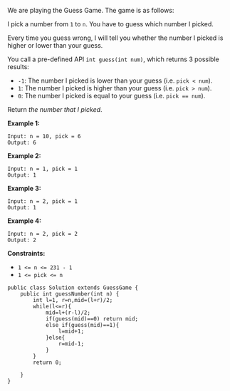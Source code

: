 We are playing the Guess Game. The game is as follows:

I pick a number from `1` to `n`. You have to guess which number I picked.

Every time you guess wrong, I will tell you whether the number I picked is higher or lower than your guess.

You call a pre-defined API `int guess(int num)`, which returns 3 possible results:

- `-1`: The number I picked is lower than your guess (i.e. `pick < num`).
- `1`: The number I picked is higher than your guess (i.e. `pick > num`).
- `0`: The number I picked is equal to your guess (i.e. `pick == num`).

Return *the number that I picked*.

 

**Example 1:**

```
Input: n = 10, pick = 6
Output: 6
```

**Example 2:**

```
Input: n = 1, pick = 1
Output: 1
```

**Example 3:**

```
Input: n = 2, pick = 1
Output: 1
```

**Example 4:**

```
Input: n = 2, pick = 2
Output: 2
```

 

**Constraints:**

- `1 <= n <= 231 - 1`
- `1 <= pick <= n`

```
public class Solution extends GuessGame {
    public int guessNumber(int n) {
        int l=1, r=n,mid=(l+r)/2;
        while(l<=r){
            mid=l+(r-l)/2;
            if(guess(mid)==0) return mid;
            else if(guess(mid)==1){
                l=mid+1;
            }else{
                r=mid-1;   
            }
        }
        return 0;
        
    }
}
```

